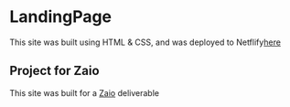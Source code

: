 # LandingPage
This site was built using HTML & CSS, and was deployed to Netflify[here](zaio-landingpage.netlify.app)

## Project for Zaio

This site was built for a [Zaio](https://www.zaio.io/) deliverable

